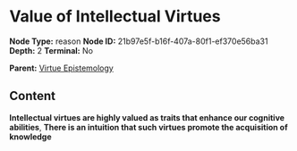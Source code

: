 # Value of Intellectual Virtues

**Node Type:** reason
**Node ID:** 21b97e5f-b16f-407a-80f1-ef370e56ba31
**Depth:** 2
**Terminal:** No

**Parent:** [Virtue Epistemology](virtue-epistemology.md)

## Content

**Intellectual virtues are highly valued as traits that enhance our cognitive abilities**, **There is an intuition that such virtues promote the acquisition of knowledge**
